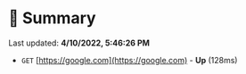 # 📖 Summary
Last updated: **4/10/2022, 5:46:26 PM**

- `GET` [https://google.com](https://google.com) - **Up** (128ms)
